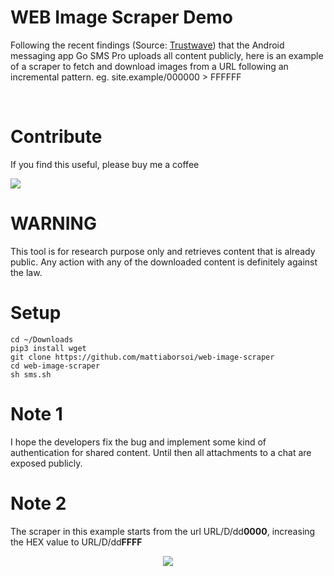 # WEB Image Scraper Demo
 Following the recent findings (Source: [Trustwave](https://www.trustwave.com/en-us/resources/blogs/spiderlabs-blog/go-sms-pro-vulnerable-to-media-file-theft/?=go-sms-pro-vulnerability-to-media-file-theft)) that the Android messaging app Go SMS Pro uploads all content publicly, here is an example of a scraper to fetch and download images from a URL following an incremental pattern.
 eg. site.example/000000 > FFFFFF

<br>

# Contribute
If you find this useful, please buy me a coffee

<a href="https://www.paypal.me/mattiab/">
    <img src="https://img.shields.io/badge/paypal-%2300457C.svg?&style=for-the-badge&logo=paypal&logoColor=white" />
</a>

<br>

 # WARNING
This tool is for research purpose only and retrieves content that is already public. Any action with any of the downloaded content is definitely against the law.

 # Setup
```
cd ~/Downloads
pip3 install wget
git clone https://github.com/mattiaborsoi/web-image-scraper
cd web-image-scraper
sh sms.sh
```


 # Note 1
 I hope the developers fix the bug and implement some kind of authentication for shared content. Until then all attachments to a chat are exposed publicly.
 # Note 2
 The scraper in this example starts from the url URL/D/dd**0000**, increasing the HEX value to URL/D/dd**FFFF**
 

<p align='center'>
  <a href="#"><img src="https://badges.pufler.dev/visits/mattiaborsoi/Go-SMS-Pro-Scraper"></a>
</p>